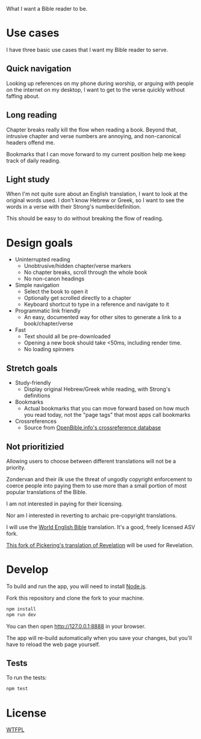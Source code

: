 What I want a Bible reader to be.

# Use cases

I have three basic use cases that I want my Bible reader to serve.

## Quick navigation

Looking up references on my phone during worship, or arguing with people on the internet on my desktop, I want to get to the verse quickly without faffing about.

## Long reading

Chapter breaks really kill the flow when reading a book.  Beyond that, intrusive chapter and verse numbers are annoying, and non-canonical headers offend me.

Bookmarks that I can move forward to my current position help me keep track of daily reading.

## Light study

When I'm not quite sure about an English translation, I want to look at the original words used.  I don't know Hebrew or Greek, so I want to see the words in a verse with their Strong's number/definition.

This should be easy to do without breaking the flow of reading.

# Design goals

- Uninterrupted reading
	- Unobtrusive/hidden chapter/verse markers
	- No chapter breaks, scroll through the whole book
	- No non-canon headings
- Simple navigation
	- Select the book to open it
	- Optionally get scrolled directly to a chapter
	- Keyboard shortcut to type in a reference and navigate to it
- Programmatic link friendly
	- An easy, documented way for other sites to generate a link to a book/chapter/verse
- Fast
	- Text should all be pre-downloaded
	- Opening a new book should take <50ms, including render time.
	- No loading spinners

## Stretch goals

- Study-friendly
	- Display original Hebrew/Greek while reading, with Strong's definitions
- Bookmarks
	- Actual bookmarks that you can move forward based on how much you read today, not the "page tags" that most apps call bookmarks
- Crossreferences
	- Source from [OpenBible.info's crossreference database](http://www.openbible.info/labs/cross-references/)

## Not prioritizied

Allowing users to choose between different translations will not be a priority.

Zondervan and their ilk use the threat of ungodly copyright enforcement to coerce people into paying them to use more than a small portion of most popular translations of the Bible.

I am not interested in paying for their licensing.

Nor am I interested in reverting to archaic pre-copyright translations.

I will use the [World English Bible](http://worldenglishbible.org/) translation.  It's a good, freely licensed ASV fork.

[This fork of Pickering's translation of Revelation](https://github.com/TehShrike/pickering-majority-text-revelation) will be used for Revelation.

# Develop

To build and run the app, you will need to install [Node.js](https://nodejs.org/).

Fork this repository and clone the fork to your machine.

```sh
npm install
npm run dev
```

You can then open <http://127.0.0.1:8888> in your browser.

The app will re-build automatically when you save your changes, but you'll have to reload the web page yourself.

## Tests

To run the tests:

```sh
npm test
```

# License

[WTFPL](http://wtfpl2.com)
